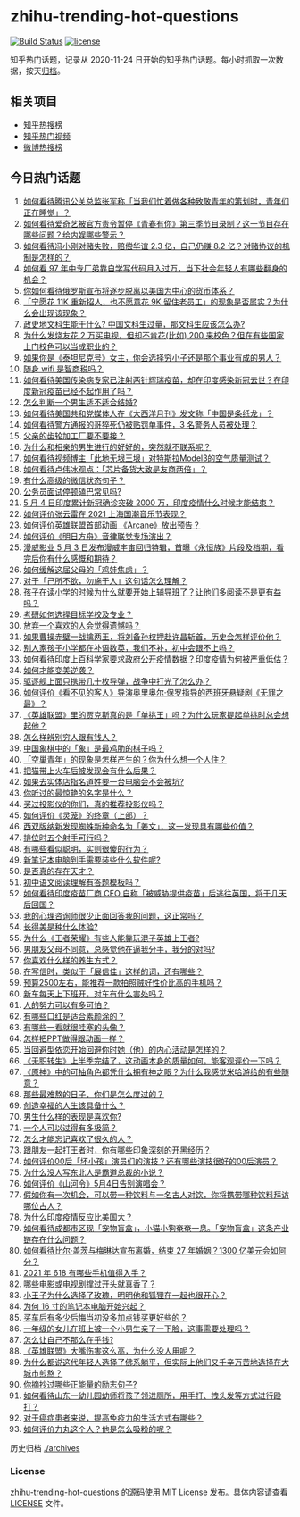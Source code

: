 # zhihu-trending-hot-questions

[![Build Status](https://github.com/justjavac/zhihu-trending-hot-questions/workflows/ci/badge.svg?branch=master)](https://github.com/justjavac/zhihu-trending-hot-questions/actions)
[![license](https://img.shields.io/github/license/justjavac/zhihu-trending-hot-questions)](https://github.com/justjavac/zhihu-trending-hot-questions/blob/master/LICENSE)

知乎热门话题，记录从 2020-11-24 日开始的知乎热门话题。每小时抓取一次数据，按天[归档](./archives)。

## 相关项目

- [知乎热搜榜](https://github.com/justjavac/zhihu-trending-top-search)
- [知乎热门视频](https://github.com/justjavac/zhihu-trending-hot-video)
- [微博热搜榜](https://github.com/justjavac/weibo-trending-hot-search)

## 今日热门话题

<!-- BEGIN -->
<!-- 最后更新时间 Wed May 05 2021 10:28:47 GMT+0800 (China Standard Time) -->

1. [如何看待腾讯公关总监张军称「当我们忙着做各种致敬青年的策划时，青年们正在睡觉」？](https://www.zhihu.com/question/457759935)
2. [如何看待爱奇艺被官方责令暂停《青春有你》第三季节目录制？这一节目存在哪些问题？给内娱哪些警示？](https://www.zhihu.com/question/457851906)
3. [如何看待冯小刚对赌失败，赔偿华谊 2.3 亿，自己仍赚 8.2
   亿？对赌协议的机制是怎样的？](https://www.zhihu.com/question/457531244)
4. [如何看 97
   年中专厂弟靠自学写代码月入过万，当下社会年轻人有哪些翻身的机会？](https://www.zhihu.com/question/457749433)
5. [你如何看待俄罗斯宣布将逐步脱离以美国为中心的货币体系？](https://www.zhihu.com/question/457750369)
6. [「宁愿花 11K 重新招人，也不愿意花 9K
   留住老员工」的现象是否属实？为什么会出现该现象？](https://www.zhihu.com/question/63878469)
7. [政史地文科生能干什么? 中国文科生过量，那文科生应该怎么办?](https://www.zhihu.com/question/455156955)
8. [为什么发烧友花 2 万买电视，但却不肯花(比如) 200
   来校色？但在有些国家上门校色可以当成职业的？](https://www.zhihu.com/question/457647194)
9. [如果你是《泰坦尼克号》女主，你会选择穷小子还是那个事业有成的男人？](https://www.zhihu.com/question/404721566)
10. [随身 wifi 是智商税吗？](https://www.zhihu.com/question/446103006)
11. [如何看待美国传染病专家已注射两针辉瑞疫苗，却在印度感染新冠去世？在印度新冠疫苗已经不起作用了吗？](https://www.zhihu.com/question/457803433)
12. [怎么判断一个男生适不适合结婚?](https://www.zhihu.com/question/374079870)
13. [如何看待美国共和党媒体人在《大西洋月刊》发文称「中国是条纸龙」？](https://www.zhihu.com/question/457843760)
14. [如何看待警方通报的哥猝死仍被贴罚单事件，3 名警务人员被处理？](https://www.zhihu.com/question/457851891)
15. [父亲的齿轮加工厂要不要接？](https://www.zhihu.com/question/450893153)
16. [为什么和相亲的男生进行的好好的，突然就不联系呢？](https://www.zhihu.com/question/455019918)
17. [如何看待视频博主「此地无垠王垠」对特斯拉Model3的空气质量测试？](https://www.zhihu.com/question/457805911)
18. [如何看待卢伟冰观点：「芯片备货大致是友商两倍」？](https://www.zhihu.com/question/457096949)
19. [有什么高级的微信状态句子？](https://www.zhihu.com/question/440750252)
20. [公务员面试停顿磕巴常见吗?](https://www.zhihu.com/question/448057643)
21. [5 月 4 日印度累计新冠确诊突破 2000
    万，印度疫情什么时候才能结束？](https://www.zhihu.com/question/457761447)
22. [如何评价张云雷在 2021 上海国潮音乐节表现？](https://www.zhihu.com/question/457677090)
23. [如何评价英雄联盟首部动画 《Arcane》放出预告？](https://www.zhihu.com/question/457715264)
24. [如何评价《明日方舟》音律联觉专场演出？](https://www.zhihu.com/question/453242159)
25. [漫威影业 5 月 3
    日发布漫威宇宙回归特辑，首曝《永恒族》片段及档期，看完后你有什么感慨和期待？](https://www.zhihu.com/question/457703332)
26. [如何缓解这届父母的「鸡娃焦虑」？](https://www.zhihu.com/question/451871565)
27. [对于「己所不欲，勿施于人」这句话怎么理解？](https://www.zhihu.com/question/25024061)
28. [孩子在读小学的时候为什么就要开始上辅导班了？让他们多阅读不是更有益吗？](https://www.zhihu.com/question/431156947)
29. [考研如何选择目标学校及专业？](https://www.zhihu.com/question/31000102)
30. [放弃一个喜欢的人会觉得遗憾吗？](https://www.zhihu.com/question/455878113)
31. [如果曹操赤壁一战擒两王，将刘备孙权押赴许昌斩首，历史会怎样评价他？](https://www.zhihu.com/question/456699039)
32. [别人家孩子小学都在补语数英，我们不补，初中会跟不上吗？](https://www.zhihu.com/question/437581262)
33. [如何看待印度上百科学家要求政府公开疫情数据？印度疫情为何被严重低估？](https://www.zhihu.com/question/457757785)
34. [如何才能变美逆袭？](https://www.zhihu.com/question/52287991)
35. [驱逐舰上面只携带几十枚导弹，战争中打光了怎么办？](https://www.zhihu.com/question/39027069)
36. [如何评价《看不见的客人》导演奥里奥尔·保罗指导的西班牙悬疑剧《无罪之最》？](https://www.zhihu.com/question/453388234)
37. [《英雄联盟》里的贾克斯真的是「单挑王」吗？为什么玩家提起单挑时总会想起他？](https://www.zhihu.com/question/457010220)
38. [怎么样辨别穷人跟有钱人？](https://www.zhihu.com/question/349437220)
39. [中国象棋中的「象」是最鸡肋的棋子吗？](https://www.zhihu.com/question/39282356)
40. [「空巢青年」的现象是怎样产生的？你为什么想一个人住？](https://www.zhihu.com/question/457137124)
41. [把猫带上火车后被发现会有什么后果？](https://www.zhihu.com/question/265531373)
42. [如果去实体店指名道姓要一台电脑会不会被坑?](https://www.zhihu.com/question/449490091)
43. [你听过的最惊艳的名字是什么？](https://www.zhihu.com/question/265694919)
44. [买过投影仪的你们，真的推荐投影仪吗？](https://www.zhihu.com/question/437319206)
45. [如何评价《灵笼》的终章（上部）？](https://www.zhihu.com/question/457072944)
46. [西双版纳新发现蜘蛛新种命名为「姜文」，这一发现具有哪些价值？](https://www.zhihu.com/question/457371552)
47. [排位时五个射手可行吗？](https://www.zhihu.com/question/457347115)
48. [有哪些看似聪明，实则很傻的行为？](https://www.zhihu.com/question/60864080)
49. [新笔记本电脑到手需要装些什么软件呢?](https://www.zhihu.com/question/369118255)
50. [是否真的存在天才？](https://www.zhihu.com/question/34054445)
51. [初中语文阅读理解有答题模板吗？](https://www.zhihu.com/question/330750610)
52. [如何看待印度疫苗厂商 CEO
    自称「被威胁提供疫苗」后逃往英国，将于几天后回国？](https://www.zhihu.com/question/457628956)
53. [我的心理咨询师很少正面回答我的问题，这正常吗？](https://www.zhihu.com/question/457615630)
54. [长得美是种什么体验?](https://www.zhihu.com/question/449683760)
55. [为什么《王者荣耀》有些人能靠玩混子英雄上王者?](https://www.zhihu.com/question/328458184)
56. [男朋友父母不同意，总感觉他在逼我分手，我分的对吗?](https://www.zhihu.com/question/455441259)
57. [你喜欢什么样的养生方式？](https://www.zhihu.com/question/456345968)
58. [在写信时，类似于「展信佳」这样的词，还有哪些？](https://www.zhihu.com/question/27590044)
59. [预算2500左右，能推荐一款拍照贼好性价比高的手机吗？](https://www.zhihu.com/question/452624562)
60. [新车每天上下班开，对车有什么害处吗？](https://www.zhihu.com/question/453386492)
61. [人的努力可以有多可怕？](https://www.zhihu.com/question/267094863)
62. [有哪些口红是适合素颜涂的？](https://www.zhihu.com/question/321097156)
63. [有哪些一看就很哇塞的头像？](https://www.zhihu.com/question/445718825)
64. [怎样把PPT做得跟动画一样？](https://www.zhihu.com/question/21539458)
65. [当回避型依恋开始回避你时她（他）的内心活动是怎样的？](https://www.zhihu.com/question/337217828)
66. [《无职转生》上半季完结了，这动画本身的质量如何，能客观评价一下吗？](https://www.zhihu.com/question/450611651)
67. [《原神》中的可抽角色都凭什么拥有神之眼？为什么我感觉米哈游给的有些随意？](https://www.zhihu.com/question/457648061)
68. [那些最难熬的日子，你们是怎么度过的？](https://www.zhihu.com/question/452944848)
69. [创造幸福的人生该具备什么？](https://www.zhihu.com/question/322796494)
70. [男生什么样的表现是喜欢你?](https://www.zhihu.com/question/430805859)
71. [一个人可以过得有多极简？](https://www.zhihu.com/question/265827355)
72. [怎么才能忘记喜欢了很久的人？](https://www.zhihu.com/question/456682944)
73. [跟朋友一起打王者时，你有哪些印象深刻的开黑经历？](https://www.zhihu.com/question/457741813)
74. [如何评价00后「坏小孩」演员们的演技？还有哪些演技很好的00后演员？](https://www.zhihu.com/question/457684810)
75. [为什么没人写东北人是霸道总裁的小说？](https://www.zhihu.com/question/337970710)
76. [如何评价《山河令》5月4日告别演唱会？](https://www.zhihu.com/question/457830518)
77. [假如你有一次机会，可以带一种饮料与一名古人对饮，你将携带哪种饮料拜访哪位古人？](https://www.zhihu.com/question/457665322)
78. [为什么印度疫情反应比美国大？](https://www.zhihu.com/question/456804640)
79. [如何看待成都市区现「宠物盲盒」，小猫小狗奄奄一息。「宠物盲盒」这条产业链存在什么问题？](https://www.zhihu.com/question/457745277)
80. [如何看待比尔·盖茨与梅琳达宣布离婚，结束 27 年婚姻？1300
    亿美元会如何分？](https://www.zhihu.com/question/457737040)
81. [2021 年 618 有哪些手机值得入手？](https://www.zhihu.com/question/457255298)
82. [哪些电影或电视剧撑过开头就真香了？](https://www.zhihu.com/question/449504220)
83. [小王子为什么选择了玫瑰，明明他和狐狸在一起也很开心？](https://www.zhihu.com/question/353104840)
84. [为何 16 寸的笔记本电脑开始兴起？](https://www.zhihu.com/question/456973925)
85. [买车后有多少后悔当初没多加点钱买更好些的？](https://www.zhihu.com/question/455327014)
86. [一年级的女儿在班上被一个小男生亲了一下脸，这事需要处理吗？](https://www.zhihu.com/question/449615832)
87. [怎么让自己不那么在乎钱?](https://www.zhihu.com/question/453040828)
88. [《英雄联盟》大嘴伤害这么高，为什么没人用呢？](https://www.zhihu.com/question/457142246)
89. [为什么都说这代年轻人选择了佛系躺平，但实际上他们又千辛万苦地选择在大城市煎熬？](https://www.zhihu.com/question/457670118)
90. [你摘抄过哪些正能量的励志句子?](https://www.zhihu.com/question/449320979)
91. [如何看待山东一幼儿园幼师将孩子领进厕所，用手打、拽头发等方式进行殴打？](https://www.zhihu.com/question/457486021)
92. [对于癌症患者来说，提高免疫力的生活方式有哪些？](https://www.zhihu.com/question/447041986)
93. [如何评价力丸这个人？他是怎么吸粉的呢？](https://www.zhihu.com/question/457715074)

<!-- END -->

历史归档 [./archives](./archives)

### License

[zhihu-trending-hot-questions](https://github.com/justjavac/zhihu-trending-hot-questions)
的源码使用 MIT License 发布。具体内容请查看 [LICENSE](./LICENSE) 文件。
